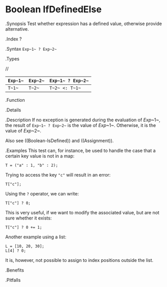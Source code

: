 # Boolean IfDefinedElse

.Synopsis
Test whether expression has a defined value, otherwise provide alternative.

.Index
?

.Syntax
`Exp~1~ ? Exp~2~`

.Types

//

| `Exp~1~` | `Exp~2~` | `Exp~1~ ? Exp~2~` |
| --- | --- | --- |
| `T~1~`   | `T~2~`   |  `T~2~ <: T~1~`  |


.Function

.Details

.Description
If no exception is generated during the evaluation of _Exp_~1~, the result of `Exp~1~ ? Exp~2~` is the value of _Exp_~1~.
Otherwise, it is the value of _Exp_~2~.

Also see ((Boolean-IsDefined)) and ((Assignment)).

.Examples
This test can, for instance, be used to handle the case that a certain key value is not in a map:
```rascal-shell,error
T = ("a" : 1, "b" : 2);
```
Trying to access the key `"c"` will result in an error:
```rascal-shell,continue,error
T["c"];
```
Using the `?` operator, we can write:
```rascal-shell,continue,error
T["c"] ? 0;
```
This is very useful, if we want to modify the associated value, but are not sure whether it exists:
```rascal-shell,continue,error
T["c"] ? 0 += 1;
```
Another example using a list:
```rascal-shell,continue,error
L = [10, 20, 30];
L[4] ? 0;
```
It is, however, not possible to assign to index positions outside the list.

.Benefits

.Pitfalls

